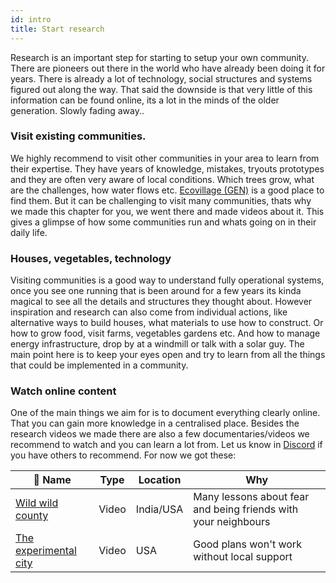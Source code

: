 ```yaml
---
id: intro
title: Start research
---
```



Research is an important step for starting to setup your own community. There are pioneers out there in the world who have already been doing it for years. There is already a lot of technology, social structures and systems figured out along the way. That said the downside is that very little of this information can be found online, its a lot in the minds of the older generation. Slowly fading away..


### Visit existing communities.
We highly recommend to visit other communities in your area to learn from their expertise. They have years of knowledge, mistakes, tryouts prototypes and they are often very aware of local conditions. Which trees grow, what are the challenges, how water flows etc. [Ecovillage (GEN)](https://ecovillage.org/)  is a good place to find them. But it can be challenging to visit many communities, thats why we made this chapter for you, we went there and made videos about it. This gives a glimpse of how some communities run and whats going on in their daily life.

### Houses, vegetables, technology
Visiting communities is a good way to understand fully operational systems, once you see one running that is been around for a few years its kinda magical to see all the details and structures they thought about. However inspiration and research can also come from individual actions, like alternative ways to build houses, what materials to use how to construct. Or how to grow food, visit farms, vegetables gardens etc. And how to manage energy infrastructure, drop by at a windmill or talk with a solar guy. The main point here is to keep your eyes open and try to learn from all the things that could be implemented in a community.

### Watch online content
One of the main things we aim for is to document everything clearly online. That you can gain more knowledge in a centralised place. Besides the research videos we made there are also a few documentaries/videos we recommend to watch and you can learn a lot from. Let us know in [Discord](https://discord.com/invite/SSBrzeR) if you have others to recommend. For now we got these:

🎥 Name | Type | Location | Why
--- | ---| ---| ---
[Wild wild county](https://www.imdb.com/title/tt7768848/)| Video  | India/USA    | Many lessons about fear and being friends with your neighbours
[The experimental city](https://www.imdb.com/title/tt7753990/)| Video   | USA         | Good plans won't work without local support
